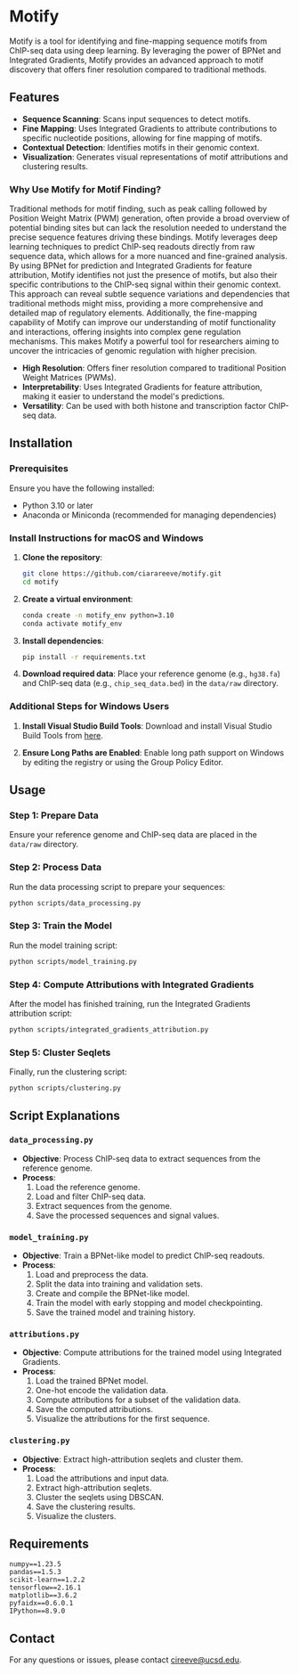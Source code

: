 
# Motify

Motify is a tool for identifying and fine-mapping sequence motifs from ChIP-seq data using deep learning. By leveraging the power of BPNet and Integrated Gradients, Motify provides an advanced approach to motif discovery that offers finer resolution compared to traditional methods.

## Features

- **Sequence Scanning**: Scans input sequences to detect motifs.
- **Fine Mapping**: Uses Integrated Gradients to attribute contributions to specific nucleotide positions, allowing for fine mapping of motifs.
- **Contextual Detection**: Identifies motifs in their genomic context.
- **Visualization**: Generates visual representations of motif attributions and clustering results.

### Why Use Motify for Motif Finding?

Traditional methods for motif finding, such as peak calling followed by Position Weight Matrix (PWM) generation, often provide a broad overview of potential binding sites but can lack the resolution needed to understand the precise sequence features driving these bindings. Motify leverages deep learning techniques to predict ChIP-seq readouts directly from raw sequence data, which allows for a more nuanced and fine-grained analysis. By using BPNet for prediction and Integrated Gradients for feature attribution, Motify identifies not just the presence of motifs, but also their specific contributions to the ChIP-seq signal within their genomic context. This approach can reveal subtle sequence variations and dependencies that traditional methods might miss, providing a more comprehensive and detailed map of regulatory elements. Additionally, the fine-mapping capability of Motify can improve our understanding of motif functionality and interactions, offering insights into complex gene regulation mechanisms. This makes Motify a powerful tool for researchers aiming to uncover the intricacies of genomic regulation with higher precision.

- **High Resolution**: Offers finer resolution compared to traditional Position Weight Matrices (PWMs).
- **Interpretability**: Uses Integrated Gradients for feature attribution, making it easier to understand the model's predictions.
- **Versatility**: Can be used with both histone and transcription factor ChIP-seq data.

## Installation

### Prerequisites

Ensure you have the following installed:
- Python 3.10 or later
- Anaconda or Miniconda (recommended for managing dependencies)

### Install Instructions for macOS and Windows

1. **Clone the repository**:
   ```sh
   git clone https://github.com/ciarareeve/motify.git
   cd motify
   ```

2. **Create a virtual environment**:
   ```sh
   conda create -n motify_env python=3.10
   conda activate motify_env
   ```

3. **Install dependencies**:
   ```sh
   pip install -r requirements.txt
   ```

4. **Download required data**:
   Place your reference genome (e.g., `hg38.fa`) and ChIP-seq data (e.g., `chip_seq_data.bed`) in the `data/raw` directory.

### Additional Steps for Windows Users

1. **Install Visual Studio Build Tools**:
   Download and install Visual Studio Build Tools from [here](https://visualstudio.microsoft.com/visual-cpp-build-tools/).

2. **Ensure Long Paths are Enabled**:
   Enable long path support on Windows by editing the registry or using the Group Policy Editor.

## Usage

### Step 1: Prepare Data

Ensure your reference genome and ChIP-seq data are placed in the `data/raw` directory.

### Step 2: Process Data

Run the data processing script to prepare your sequences:

```sh
python scripts/data_processing.py
```

### Step 3: Train the Model

Run the model training script:

```sh
python scripts/model_training.py
```

### Step 4: Compute Attributions with Integrated Gradients

After the model has finished training, run the Integrated Gradients attribution script:

```sh
python scripts/integrated_gradients_attribution.py
```

### Step 5: Cluster Seqlets

Finally, run the clustering script:

```sh
python scripts/clustering.py
```

## Script Explanations

### `data_processing.py`

- **Objective**: Process ChIP-seq data to extract sequences from the reference genome.
- **Process**:
  1. Load the reference genome.
  2. Load and filter ChIP-seq data.
  3. Extract sequences from the genome.
  4. Save the processed sequences and signal values.

### `model_training.py`

- **Objective**: Train a BPNet-like model to predict ChIP-seq readouts.
- **Process**:
  1. Load and preprocess the data.
  2. Split the data into training and validation sets.
  3. Create and compile the BPNet-like model.
  4. Train the model with early stopping and model checkpointing.
  5. Save the trained model and training history.

### `attributions.py`

- **Objective**: Compute attributions for the trained model using Integrated Gradients.
- **Process**:
  1. Load the trained BPNet model.
  2. One-hot encode the validation data.
  3. Compute attributions for a subset of the validation data.
  4. Save the computed attributions.
  5. Visualize the attributions for the first sequence.

### `clustering.py`

- **Objective**: Extract high-attribution seqlets and cluster them.
- **Process**:
  1. Load the attributions and input data.
  2. Extract high-attribution seqlets.
  3. Cluster the seqlets using DBSCAN.
  4. Save the clustering results.
  5. Visualize the clusters.

## Requirements

```
numpy==1.23.5
pandas==1.5.3
scikit-learn==1.2.2
tensorflow==2.16.1
matplotlib==3.6.2
pyfaidx==0.6.0.1
IPython==8.9.0
```

## Contact

For any questions or issues, please contact cireeve@ucsd.edu.
